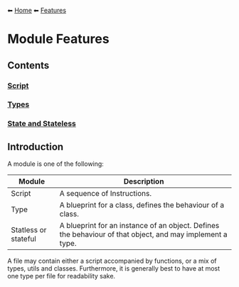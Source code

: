 ⬅ [Home](/README.md)
⬅ [Features](/features/README.md)

# Module Features

## Contents

### [Script](/features/modules/script.md)
### [Types](/features/modules/types.md)
### [State and Stateless](/features/modules/state_stateless.md)

## Introduction

A module is one of the following:

Module   | Description
---------|--------------
Script   | A sequence of Instructions.
Type     | A blueprint for a class, defines the behaviour of a class.
Statless or stateful    | A blueprint for an instance of an object. Defines the behaviour of that object, and may implement a type.

A file may contain either a script accompanied by functions, or a mix of types, utils and classes. 
Furthermore, it is generally best to have at most one type per file for readability sake.
